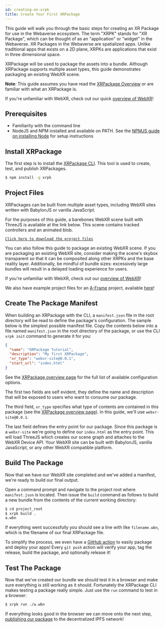 ```yaml
---
id: creating-an-xrpk
title: Create Your First XRPackage
---
```


This guide will walk you through the basic steps for creating an XR Package for use in the Webaverse ecosystem. The term "XRPK" stands for "XR Package", which can be thought of as an "application" or "widget" in the Webaverse. XR Packages in the Webaverse are spatialized apps. Unlike traditional apps that exists on a 2D plane, XRPKs are applications that exist in three dimensional space.

XRPackage will be used to package the assets into a bundle. Although XRPackage supports multiple asset types, this guide demonstrates packaging an existing WebXR scene.

**Note**: This guide assumes you have read the [XRPackage Overview](./1-xrpackage-overview.md) or are familiar with what an XRPackage is.

If you're unfamiliar with WebXR, check out our quick [overview of WebXR](./6-webxr-overview.md)!

## Prerequisites

- Familiarity with the command line
- NodeJS and NPM installed and available on PATH. See the <a href="https://docs.npmjs.com/downloading-and-installing-node-js-and-npm" target="_blank" rel="noopener noreferrer">NPMJS guide on installing Node</a> for setup instructions

## Install XRPackage

The first step is to install the <a href="https://www.npmjs.com/package/xrpk" target="_blank" rel="noopener noreferrer">XRPackage CLI</a>. This tool is used to create, test, and publish XRPackages.

```bash
$ npm install -g xrpk
```

## Project Files

XRPackages can be built from multiple asset types, including WebXR sites written with BabylonJS or vanilla JavaScript.

For the purposes of this guide, a barebones WebXR scene built with ThreeJS is available at the link below. This scene contains tracked controllers and an animated blob.

[`Click here to download the project files`](/threejs-xrpk-demo.zip)

You can also follow this guide to package an existing WebXR scene. If you are packaging an existing WebXR site, consider making the scene's skybox transparent so that it can be composited along other XRPKs and the base reality layer. Additionally, be mindful of bundle sizes: excessively large bundles will result in a delayed loading experience for users.

If you're unfamiliar with WebXR, check out our [overview of WebXR](./6-webxr-overview.md)!

We also have example project files for an <a href="https://aframe.io/" target="_blank" rel="noopener noreferrer">A-Frame</a> project, available [here](/aframe-xrpk-demo.zip)!

## Create The Package Manifest

When building an XRPackage with the CLI, a `manifest.json` file in the root directory will be read to define the package's configuration. The sample below is the simplest possible manifest file. Copy the contents below into a file named `manifest.json` in the root directory of the package, or use the CLI `xrpk init` command to generate it for you:

```json
{
  "name": "XRPackage Tutorial",
  "description": "My first XRPackage",
  "xr_type": "webxr-site@0.0.1",
  "start_url": "index.html"
}
```

See the [XRPackage overview page](./index.md#package-configuration) for the full list of available configuration options.

The first two fields are self evident, they define the name and description that will be exposed to users who want to consume our package.

The third field, `xr_type` specifies what type of contents are contained in this package (see the [XRPackage overview page](./index.md#whats-in-a-package)). In this guide, we'll use `webxr-site@0.0.1`.

The last field defines the entry point for our package. Since this package is a `webxr-site` we're going to define our `index.html` as the entry point. This will load ThreeJS which creates our scene graph and attaches to the WebXR Device API. Your WebXR site can be built with BabylonJS, vanilla JavaScript, or any other WebXR compatible platform.

## Build The Package

Now that we have our WebXR site completed and we've added a manifest, we're ready to build our final output.

Open a command prompt and navigate to the project root where `manifest.json` is located. Then issue the `build` command as follows to build a new bundle from the contents of the current working directory:

```bash
$ cd project_root
$ xrpk build .
a.wbn
```

If everything went successfully you should see a line with like `filename.wbn`, which is the filename of our final XRPackage file.

To simplify the process, we even have a <a href="https://github.com/webaverse/xrpackage-build-action" target="_blank" rel="noopener noreferrer">GitHub action</a> to easily package and deploy your apps! Every `git push` action will verify your app, tag the release, build the package, and optionally release it!

## Test The Package

Now that we've created our bundle we should test it in a browser and make sure everything is still working as it should. Fortunately the XRPackage CLI makes testing a package really simple. Just use the `run` command to test in a browser:

```bash
$ xrpk run ./a.wbn
```

If everything looks good in the browser we can move onto the next step, [publishing our package](./3-distributing-xrpackage.md) to the decentralized IPFS network!
